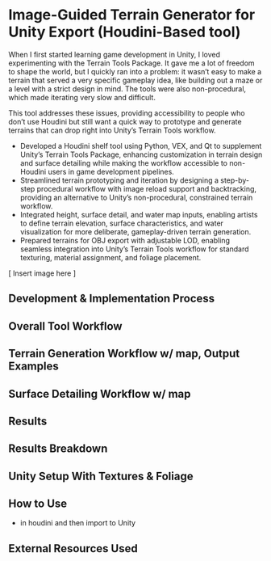 # Image-Guided Terrain Generator for Unity Export (Houdini-Based tool)

When I first started learning game development in Unity, I loved experimenting with the Terrain Tools Package. It gave me a lot of freedom to shape the world, but I quickly ran into a problem: it wasn’t easy to make a terrain that served a very specific gameplay idea, like building out a maze or a level with a strict design in mind. The tools were also non-procedural, which made iterating very slow and difficult.

This tool addresses these issues, providing accessibility to people who don’t use Houdini but still want a quick way to prototype and generate terrains that can drop right into Unity’s Terrain Tools workflow.

* Developed a Houdini shelf tool using Python, VEX, and Qt to supplement Unity’s Terrain Tools Package, enhancing customization in terrain design and surface detailing while making the workflow accessible to non-Houdini users in game development pipelines.
* Streamlined terrain prototyping and iteration by designing a step-by-step procedural workflow with image reload support and backtracking, providing an alternative to Unity’s non-procedural, constrained terrain workflow.
* Integrated height, surface detail, and water map inputs, enabling artists to define terrain elevation, surface characteristics, and water visualization for more deliberate, gameplay-driven terrain generation.
* Prepared terrains for OBJ export with adjustable LOD, enabling seamless integration into Unity’s Terrain Tools workflow for standard texturing, material assignment, and foliage placement.

[ Insert image here ]

## Development & Implementation Process

## Overall Tool Workflow

## Terrain Generation Workflow w/ map, Output Examples

## Surface Detailing Workflow w/ map

## Results

## Results Breakdown

## Unity Setup With Textures & Foliage

## How to Use
- in houdini and then import to Unity

## External Resources Used

